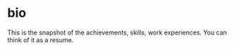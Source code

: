 # bio
This is the snapshot of the achievements, skills, work experiences. You can think of it as a resume.
